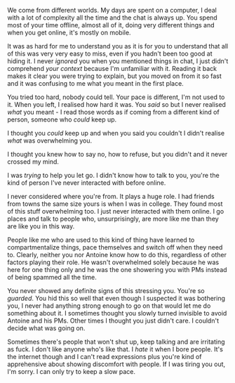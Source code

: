   We come from different worlds. My days are spent on a computer, I deal with a lot of complexity all the time and the chat is always up. You spend most of your time offline, almost all of it, doing very different things and when you get online, it's mostly on mobile.

  It was as hard for me to understand you as it is for you to understand that all of this was very very easy to miss, even if you hadn't been too good at hiding it. I never _ignored_ you when you mentioned things in chat, I just didn't comprehend _your context_ because I'm unfamiliar with it. Reading it back makes it clear you were trying to explain, but you moved on from it so fast and it was confusing to me what you meant in the first place.

  You tried too hard, nobody could tell. Your pace is different, I'm not used to it. When you left, I realised how hard it was. You _said_ so but I never realised _what_ you meant - I read those words as if coming from a different kind of person, someone who _could_ keep up.

  I thought you _could_ keep up and when you said you couldn't I didn't realise _what_ was overwhelming you.

  I thought you knew how to say no, how to refuse, but you didn't and it never crossed my mind.

  I was _trying_ to help you let go. I didn't know how to talk to you, you're the kind of person I've never interacted with before online.

  I never considered where you're from. It plays a huge role. I had friends from towns the same size yours is when I was in college. They found most of this stuff overwhelming too. I just never interacted with them online. I go places and talk to people who, unsurprisingly, are more like me than they are like you in this way.

  People like me who are used to this kind of thing have learned to compartmentalize things, pace themselves and switch off when they need to. Clearly, neither you nor Antoine know how to do this, regardless of other factors playing their role. He wasn't overwhelmed solely because he was here for one thing only and he was the one showering you with PMs instead of being spammed all the time.

  You never showed any definite signs of this stressing you. You're so _guarded_. You hid this so well that even though I suspected it was bothering you, I never had anything strong enough to go on that would let me do something about it. I sometimes thought you slowly turned invisible to avoid Antoine and his PMs. Other times I thought you just didn't care. I couldn't decide what was going on.

Sometimes there's people that won't shut up, keep talking and are irritating as fuck. I don't like anyone who's like that. I _hate_ it when I bore people. It's the internet though and I can't read expressions plus you're kind of apprehensive about showing discomfort with people. If I was tiring you out, I'm sorry. I can only try to keep a slow pace.
